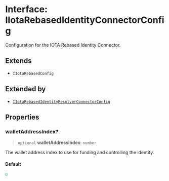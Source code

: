 # Interface: IIotaRebasedIdentityConnectorConfig

Configuration for the IOTA Rebased Identity Connector.

## Extends

- `IIotaRebasedConfig`

## Extended by

- [`IIotaRebasedIdentityResolverConnectorConfig`](IIotaRebasedIdentityResolverConnectorConfig.md)

## Properties

### walletAddressIndex?

> `optional` **walletAddressIndex**: `number`

The wallet address index to use for funding and controlling the identity.

#### Default

```ts
0
```
